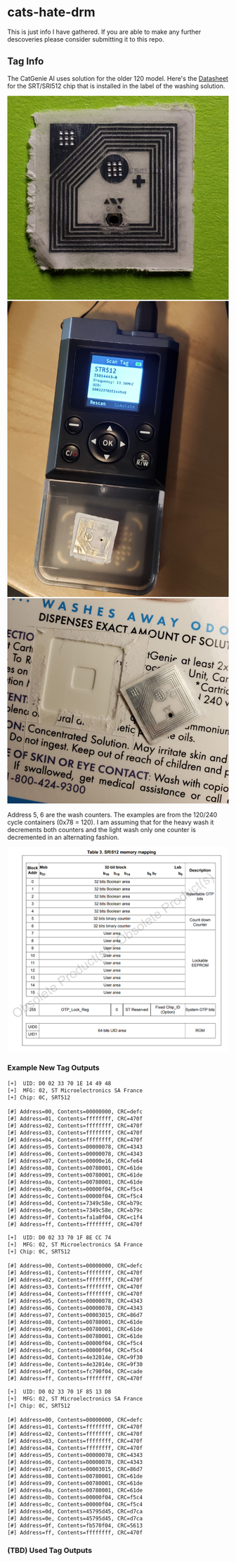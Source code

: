 # cats-hate-drm

This is just info I have gathered. If you are able to make any further descoveries please consider submitting it to this repo.

## Tag Info

The CatGenie AI uses solution for the older 120 model. Here's the [Datasheet](https://www.st.com/en/nfc/sri512.html) for the SRT/SRI512 chip that is installed in the label of the washing solution.

![SRI512 Chip](media/20230223_161637.jpg)
![SRI512 Chip](media/20230223_163329.jpg)
![SRI512 Chip](media/20230224_125355.jpg)

Address 5, 6 are the wash counters. The examples are from the 120/240 cycle containers (0x78 = 120). I am assuming that for the heavy wash it decrements both counters and the light wash only one counter is decremented in an alternating fashion. 

![SRI512 Memory Map](media/SRI512-mm.png)

### Example New Tag Outputs

```
[+]  UID: D0 02 33 70 1E 14 49 48
[+]  MFG: 02, ST Microelectronics SA France
[+] Chip: 0C, SRT512

[#] Address=00, Contents=00000000, CRC=defc
[#] Address=01, Contents=ffffffff, CRC=470f
[#] Address=02, Contents=ffffffff, CRC=470f
[#] Address=03, Contents=ffffffff, CRC=470f
[#] Address=04, Contents=ffffffff, CRC=470f
[#] Address=05, Contents=00000078, CRC=4343
[#] Address=06, Contents=00000078, CRC=4343
[#] Address=07, Contents=00000e16, CRC=fe64
[#] Address=08, Contents=00780001, CRC=61de
[#] Address=09, Contents=00780001, CRC=61de
[#] Address=0a, Contents=00780001, CRC=61de
[#] Address=0b, Contents=00000f04, CRC=f5c4
[#] Address=0c, Contents=00000f04, CRC=f5c4
[#] Address=0d, Contents=7349c58e, CRC=b79c
[#] Address=0e, Contents=7349c58e, CRC=b79c
[#] Address=0f, Contents=fa1a0f04, CRC=c1f4
[#] Address=ff, Contents=ffffffff, CRC=470f
```

```
[+]  UID: D0 02 33 70 1F 8E CC 74
[+]  MFG: 02, ST Microelectronics SA France
[+] Chip: 0C, SRT512

[#] Address=00, Contents=00000000, CRC=defc
[#] Address=01, Contents=ffffffff, CRC=470f
[#] Address=02, Contents=ffffffff, CRC=470f
[#] Address=03, Contents=ffffffff, CRC=470f
[#] Address=04, Contents=ffffffff, CRC=470f
[#] Address=05, Contents=00000078, CRC=4343
[#] Address=06, Contents=00000078, CRC=4343
[#] Address=07, Contents=00003015, CRC=86d7
[#] Address=08, Contents=00780001, CRC=61de
[#] Address=09, Contents=00780001, CRC=61de
[#] Address=0a, Contents=00780001, CRC=61de
[#] Address=0b, Contents=00000f04, CRC=f5c4
[#] Address=0c, Contents=00000f04, CRC=f5c4
[#] Address=0d, Contents=4e32014e, CRC=9f30
[#] Address=0e, Contents=4e32014e, CRC=9f30
[#] Address=0f, Contents=fc790f04, CRC=cade
[#] Address=ff, Contents=ffffffff, CRC=470f
```

```
[+]  UID: D0 02 33 70 1F 85 13 D8
[+]  MFG: 02, ST Microelectronics SA France
[+] Chip: 0C, SRT512

[#] Address=00, Contents=00000000, CRC=defc
[#] Address=01, Contents=ffffffff, CRC=470f
[#] Address=02, Contents=ffffffff, CRC=470f
[#] Address=03, Contents=ffffffff, CRC=470f
[#] Address=04, Contents=ffffffff, CRC=470f
[#] Address=05, Contents=00000078, CRC=4343
[#] Address=06, Contents=00000078, CRC=4343
[#] Address=07, Contents=00003015, CRC=86d7
[#] Address=08, Contents=00780001, CRC=61de
[#] Address=09, Contents=00780001, CRC=61de
[#] Address=0a, Contents=00780001, CRC=61de
[#] Address=0b, Contents=00000f04, CRC=f5c4
[#] Address=0c, Contents=00000f04, CRC=f5c4
[#] Address=0d, Contents=45795d45, CRC=d7ca
[#] Address=0e, Contents=45795d45, CRC=d7ca
[#] Address=0f, Contents=fb570f04, CRC=5613
[#] Address=ff, Contents=ffffffff, CRC=470f
```

### (TBD) Used Tag Outputs